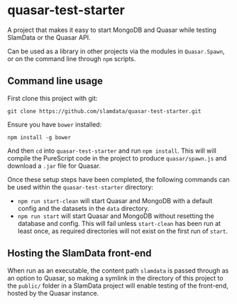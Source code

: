 # quasar-test-starter

A project that makes it easy to start MongoDB and Quasar while testing SlamData or the Quasar API.

Can be used as a library in other projects via the modules in `Quasar.Spawn`, or on the command line through `npm` scripts.

## Command line usage

First clone this project with git:

```
git clone https://github.com/slamdata/quasar-test-starter.git
```

Ensure you have `bower` installed:

```
npm install -g bower
```

And then `cd` into `quasar-test-starter` and run `npm install`. This will will compile the PureScript code in the project to produce `quasar/spawn.js` and download a `.jar` file for Quasar.

Once these setup steps have been completed, the following commands can be used within the `quasar-test-starter` directory:

- `npm run start-clean` will start Quasar and MongoDB with a default config and the datasets in the `data` directory.
- `npm run start` will start Quasar and MongoDB without resetting the database and config. This will fail unless `start-clean` has been run at least once, as required directories will not exist on the first run of `start`.

## Hosting the SlamData front-end

When run as an executable, the content path `slamdata` is passed through as an option to Quasar, so making a symlink in the directory of this project to the `public/` folder in a SlamData project will enable testing of the front-end, hosted by the Quasar instance.
